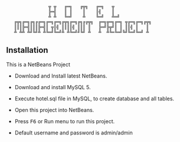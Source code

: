 ```
                ╦ ╦   ╔═╗   ╔╦╗   ╔═╗   ╦
                ╠═╣   ║ ║    ║    ║╣    ║
                ╩ ╩   ╚═╝    ╩    ╚═╝   ╩═╝
   ╔╦╗╔═╗╔╗╔╔═╗╔═╗╔═╗╔╦╗╔═╗╔╗╔╔╦╗  ╔═╗╦═╗╔═╗ ╦╔═╗╔═╗╔╦╗
   ║║║╠═╣║║║╠═╣║ ╦║╣ ║║║║╣ ║║║ ║   ╠═╝╠╦╝║ ║ ║║╣ ║   ║
   ╩ ╩╩ ╩╝╚╝╩ ╩╚═╝╚═╝╩ ╩╚═╝╝╚╝ ╩   ╩  ╩╚═╚═╝╚╝╚═╝╚═╝ ╩
```

## Installation

This is a NetBeans Project

- Download and Install latest NetBeans.

- Download and install MySQL 5.

- Execute hotel.sql file in MySQL, to create database and all tables.

- Open this project into NetBeans.

- Press <kbd>F6</kbd> or Run menu to run this project.

- Default username and password is admin/admin
